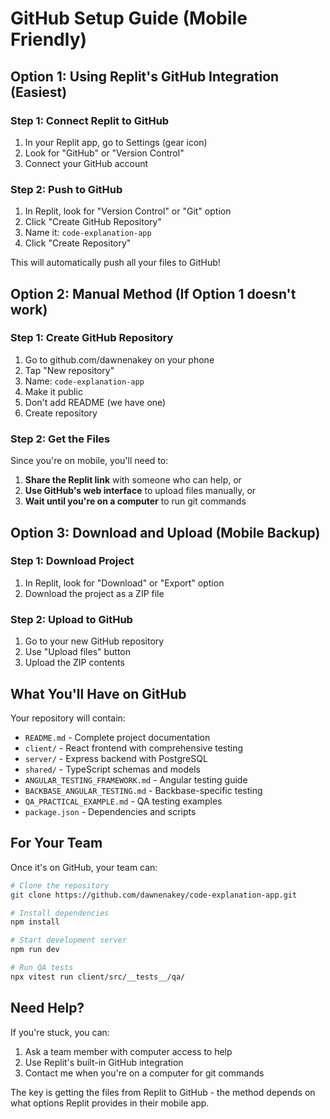 # GitHub Setup Guide (Mobile Friendly)

## Option 1: Using Replit's GitHub Integration (Easiest)

### Step 1: Connect Replit to GitHub
1. In your Replit app, go to Settings (gear icon)
2. Look for "GitHub" or "Version Control" 
3. Connect your GitHub account

### Step 2: Push to GitHub
1. In Replit, look for "Version Control" or "Git" option
2. Click "Create GitHub Repository"
3. Name it: `code-explanation-app`
4. Click "Create Repository"

This will automatically push all your files to GitHub!

## Option 2: Manual Method (If Option 1 doesn't work)

### Step 1: Create GitHub Repository
1. Go to github.com/dawnenakey on your phone
2. Tap "New repository"
3. Name: `code-explanation-app`
4. Make it public
5. Don't add README (we have one)
6. Create repository

### Step 2: Get the Files
Since you're on mobile, you'll need to:

1. **Share the Replit link** with someone who can help, or
2. **Use GitHub's web interface** to upload files manually, or
3. **Wait until you're on a computer** to run git commands

## Option 3: Download and Upload (Mobile Backup)

### Step 1: Download Project
1. In Replit, look for "Download" or "Export" option
2. Download the project as a ZIP file

### Step 2: Upload to GitHub
1. Go to your new GitHub repository
2. Use "Upload files" button
3. Upload the ZIP contents

## What You'll Have on GitHub

Your repository will contain:
- `README.md` - Complete project documentation
- `client/` - React frontend with comprehensive testing
- `server/` - Express backend with PostgreSQL
- `shared/` - TypeScript schemas and models
- `ANGULAR_TESTING_FRAMEWORK.md` - Angular testing guide
- `BACKBASE_ANGULAR_TESTING.md` - Backbase-specific testing
- `QA_PRACTICAL_EXAMPLE.md` - QA testing examples
- `package.json` - Dependencies and scripts

## For Your Team

Once it's on GitHub, your team can:

```bash
# Clone the repository
git clone https://github.com/dawnenakey/code-explanation-app.git

# Install dependencies
npm install

# Start development server
npm run dev

# Run QA tests
npx vitest run client/src/__tests__/qa/
```

## Need Help?

If you're stuck, you can:
1. Ask a team member with computer access to help
2. Use Replit's built-in GitHub integration
3. Contact me when you're on a computer for git commands

The key is getting the files from Replit to GitHub - the method depends on what options Replit provides in their mobile app.